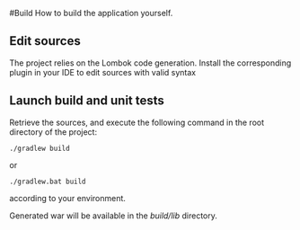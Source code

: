 #Build 
How to build the application yourself.

## Edit sources

The project relies on the Lombok code generation. Install the corresponding plugin in your IDE to edit sources with valid syntax

## Launch build and unit tests

Retrieve the sources, and execute the following command in the root directory of the project:

```
./gradlew build
```
or 

```
./gradlew.bat build
```

according to your environment.

Generated war will be available in the *build/lib* directory.

